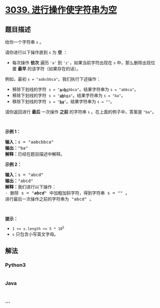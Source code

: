 # [3039. 进行操作使字符串为空](https://leetcode.cn/problems/apply-operations-to-make-string-empty)



## 题目描述

<!-- 这里写题目描述 -->

<p>给你一个字符串&nbsp;<code>s</code>&nbsp;。</p>

<p>请你进行以下操作直到 <code>s</code>&nbsp;为 <strong>空</strong>&nbsp;：</p>

<ul>
	<li>每次操作 <strong>依次</strong> 遍历 <code>'a'</code> 到 <code>'z'</code>，如果当前字符出现在 <code>s</code> 中，那么删除出现位置&nbsp;<strong>最早</strong>&nbsp;的该字符（如果存在的话）。</li>
</ul>

<p>例如，最初 <code>s = "aabcbbca"</code>。我们执行下述操作：</p>

<ul>
	<li>移除下划线的字符&nbsp; <code>s = "<u><strong>a</strong></u>a<u><strong>bc</strong></u>bbca"</code>。结果字符串为 <code>s = "abbca"</code>。</li>
	<li>移除下划线的字符&nbsp; <code>s = "<u><strong>ab</strong></u>b<u><strong>c</strong></u>a"</code>。结果字符串为 <code>s = "ba"</code>。</li>
	<li>移除下划线的字符&nbsp; <code>s = "<u><strong>ba</strong></u>"</code>。结果字符串为 <code>s = ""</code>。</li>
</ul>

<p>请你返回进行 <strong>最后</strong>&nbsp;一次操作 <strong>之前</strong>&nbsp;的字符串<em>&nbsp;</em><code>s</code><em>&nbsp;</em>。在上面的例子中，答案是&nbsp;<code>"ba"</code>。</p>

<p>&nbsp;</p>

<p><strong class="example">示例 1：</strong></p>

<pre>
<b>输入：</b>s = "aabcbbca"
<b>输出：</b>"ba"
<b>解释：</b>已经在题目描述中解释。
</pre>

<p><strong class="example">示例 2：</strong></p>

<pre>
<b>输入：</b>s = "abcd"
<b>输出：</b>"abcd"
<b>解释：</b>我们进行以下操作：
- 删除 s = "<em><strong>abcd</strong></em>" 中加粗加斜字符，得到字符串 s = "" 。
进行最后一次操作之前的字符串为 "abcd" 。
</pre>

<p>&nbsp;</p>

<p><strong>提示：</strong></p>

<ul>
	<li><code>1 &lt;= s.length &lt;= 5 * 10<sup>5</sup></code></li>
	<li><code>s</code>&nbsp;只包含小写英文字母。</li>
</ul>


## 解法

<!-- 这里可写通用的实现逻辑 -->

<!-- tabs:start -->

### **Python3**

<!-- 这里可写当前语言的特殊实现逻辑 -->

```python

```

### **Java**

<!-- 这里可写当前语言的特殊实现逻辑 -->

```java

```

### **...**

```

```

<!-- tabs:end -->
